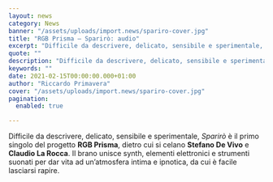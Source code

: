 ```yaml
---
layout: news
category: News
banner: "/assets/uploads/import.news/spariro-cover.jpg"
title: "RGB Prisma – Sparirò: audio"
excerpt: "Difficile da descrivere, delicato, sensibile e sperimentale, Sparirò è il primo singolo del progetto RGB Prisma, dietro cui si celano Stefano De Vivo e Claudio La Rocca. Il brano unisce synth, elementi elettronici e strumenti suonati per dar vita ad un’atmosfera intima e ipnotica, da cui è facile lasciarsi rapire.  "
quote: ""
description: "Difficile da descrivere, delicato, sensibile e sperimentale, Sparirò è il primo singolo del progetto RGB Prisma, dietro cui si celano Stefano De Vivo e Claudio La Rocca. Il brano unisce synth, elementi elettronici e strumenti suonati per dar vita ad un’atmosfera intima e ipnotica, da cui è facile lasciarsi rapire.  "
keywords: ""
date: 2021-02-15T00:00:00.000+01:00
author: "Riccardo Primavera"
cover: "/assets/uploads/import.news/spariro-cover.jpg"
pagination:
  enabled: true

---
```


Difficile da descrivere, delicato, sensibile e sperimentale, _Sparirò_ è il primo singolo del progetto **RGB Prisma**, dietro cui si celano **Stefano De Vivo** e **Claudio La Rocca**. Il brano unisce synth, elementi elettronici e strumenti suonati per dar vita ad un’atmosfera intima e ipnotica, da cui è facile lasciarsi rapire.